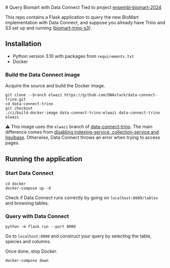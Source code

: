 # Query Biomart with Data Connect
Tied to project [ensembl-biomart-2024](repos)

This repo contains a Flask application to query the new BioMart implementation with Data Connect, and suppose you already have Trino and S3 set up and running ([biomart-trino-s3](repos)).

## Installation
- Python version 3.10 with packages from `requirements.txt`
- Docker

### Build the Data Connect image
Acquire the source and build the Docker image.
```
git clone --branch elwazi https://github.com/DNAstack/data-connect-trino.git
cd data-connect-trino
git checkout  
./ci/build-docker-image data-connect-trino:elwazi data-connect-trino elwazi
```

:warning: This image uses the `elwazi` branch of [data-connect-trino](https://github.com/DNAstack/data-connect-trino). The main difference comes from [disabling indexing-service, collection-service and liquibase](https://github.com/DNAstack/data-connect-trino/compare/main...elwazi). Otherwise, Data Connect throws an error when trying to access pages.

## Running the application
### Start Data Connect
```
cd docker
docker-compose up -d
```

Check if Data Connect runs correctly by going on `localhost:8089/tables` and browsing tables.

### Query with Data Connect
```
python -m flask run --port 8000
```

Go to `localhost:8000` and construct your query by selecting the table, species and columns.

Once done, stop Docker.
```
docker-compose down
```